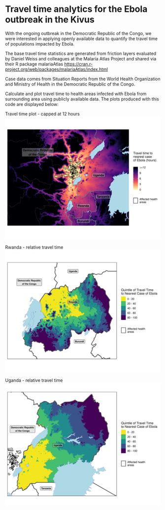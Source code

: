 # Travel time analytics for the Ebola outbreak in the Kivus

With the ongoing outbreak in the Democratic Republic of the Congo, we were interested in applying openly available data to quantify the
travel time of populations impacted by Ebola.

The base travel time statistics are generated from friction layers evaluated by Daniel Weiss and colleagues at the Malaria Atlas Project
and shared via their R package malariaAtlas https://cran.r-project.org/web/packages/malariaAtlas/index.html

Case data comes from Situation Reports from the World Health Organization and Ministry of Health in the Democratic Republic of the Congo.

Calculate and plot travel time to health areas infected with Ebola from surrounding area using publicly available data.
The plots produced with this code are displayed below:

Travel time plot - capped at 12 hours
![alt text](Outputs/trav_time_plot.png)

Rwanda - relative travel time
![alt text](Outputs/rwanda_map.png)

Uganda - relative travel time
![alt text](Outputs/uganda_map.png)
